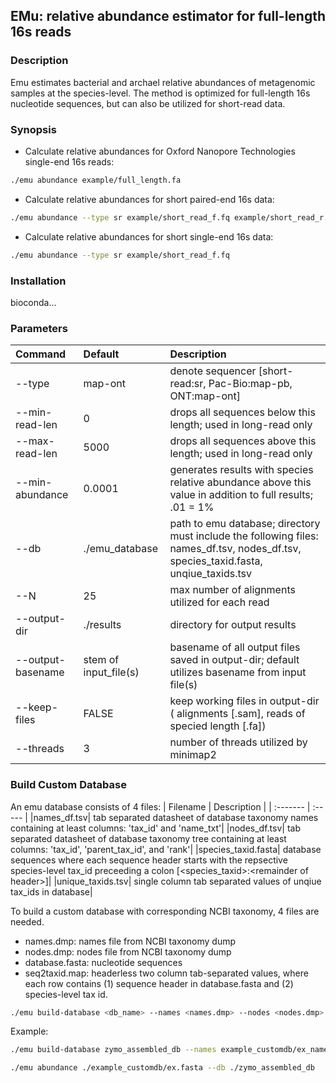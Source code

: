 ## EMu: relative abundance estimator for full-length 16s reads


### Description

Emu estimates bacterial and archael relative abundances of metagenomic samples at the species-level. The method is optimized for full-length 16s nucleotide sequences, but can also be utilized for short-read data.

### Synopsis

- Calculate relative abundances for Oxford Nanopore Technologies single-end 16s reads:
```bash
./emu abundance example/full_length.fa
```
- Calculate relative abundances for short paired-end 16s data:
```bash
./emu abundance --type sr example/short_read_f.fq example/short_read_r.fq
```
- Calculate relative abundances for short single-end 16s data:
```bash
./emu abundance --type sr example/short_read_f.fq
```

### Installation

bioconda...


### Parameters

| Command	| Default	| Description	|
| :-------  | :----- | :-------- | 
|--type	| map-ont	| denote sequencer [short-read:sr, Pac-Bio:map-pb, ONT:map-ont]	|
|--min-read-len| 0	| drops all sequences below this length; used in long-read only	|
|--max-read-len| 5000| drops all sequences above this length; used in long-read only|
|--min-abundance| 0.0001| generates results with species relative abundance above this value in addition to full results; .01 = 1%|
|--db| ./emu_database| path to emu database; directory must include the following files: names_df.tsv, nodes_df.tsv, species_taxid.fasta, unqiue_taxids.tsv|
|--N| 25| max number of alignments utilized for each read|
|--output-dir| ./results| directory for output results|
|--output-basename| stem of input_file(s)| basename of all output files saved in output-dir; default utilizes basename from input file(s)|
|--keep-files| FALSE| keep working files in output-dir ( alignments [.sam], reads of specied length [.fa])|
|--threads| 3| number of threads utilized by minimap2|


### Build Custom Database

An emu database consists of 4 files:
| Filename	| Description	|
| :-------  | :----- |
|names_df.tsv| tab separated datasheet of database taxonomy names containing at least columns: 'tax_id' and 'name_txt'|
|nodes_df.tsv| tab separated datasheet of database taxonomy tree containing at least columns: 'tax_id', 'parent_tax_id', and 'rank'|
|species_taxid.fasta| database sequences where each sequence header starts with the repsective species-level tax_id preceeding a colon [\<species_taxid>:\<remainder of header>]|
|unique_taxids.tsv| single column tab separated values of unqiue tax_ids in database|

To build a custom database with corresponding NCBI taxonomy, 4 files are needed.

- names.dmp: names file from NCBI taxonomy dump
- nodes.dmp: nodes file from NCBI taxonomy dump
- database.fasta: nucleotide sequences
- seq2taxid.map: headerless two column tab-separated values, where each row contains (1) sequence header in database.fasta and (2) species-level tax id.

```bash
./emu build-database <db_name> --names <names.dmp> --nodes <nodes.dmp> --sequences <database.fasta> --seq2tax <seq2taxid.map>
```

Example:

```bash
./emu build-database zymo_assembled_db --names example_customdb/ex_names.dmp --nodes example_customdb/ex_nodes.dmp --sequences ./example_customdb/ex.fasta --seq2tax ./example_customdb/ex_seq2tax.map
```

```bash
./emu abundance ./example_customdb/ex.fasta --db ./zymo_assembled_db
```






